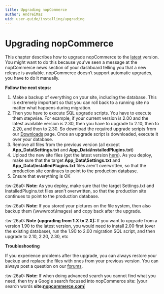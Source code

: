 ```yaml
---
title: Upgrading nopCommerce
author: AndreiMaz
uid: user-guide/installing/upgrading
---
```

# Upgrading nopCommerce


This chapter describes how to upgrade nopCommerce to the [latest](https://www.nopcommerce.com/downloads.aspx) version. You might want to do this because you've seen a message at the nopCommerce news section of your dashboard telling you that a new release is available. nopCommerce doesn’t support automatic upgrades, you have to do it manually.


**Follow the next steps:**
1. Make a backup of everything on your site, including the database. This is extremely important so that you can roll back to a running site no matter what happens during migration.
2. Then you have to execute SQL upgrade scripts. You have to execute them stepwise. For example, if your current version is 2.00 and the latest available version is 2.30, then you have to upgrade to 2.10, then to 2.20, and then to 2.30. So download the required upgrade scripts from our [Downloads](https://www.nopcommerce.com/downloads.aspx) page. Once an upgrade script is downloaded, execute it over your database.
3. Remove all files from the previous version (all except **App_Data\Settings.txt** and **App_Data\InstalledPlugins.txt**)
4. Upload the new site files (get the latest version [here](https://www.nopcommerce.com/downloads.aspx)). As you deploy, make sure that the target **App_Data\Settings.txt** and **App_Data\InstalledPlugins.txt** files aren't overwritten, so that the production site continues to point to the production database.
5. Ensure that everything is OK

:tw-26a0:  **Note:** As you deploy, make sure that the target Settings.txt and InstalledPlugins.txt files aren't overwritten, so that the production site continues to point to the production database.

:tw-26a0: **Note:** If you stored your pictures on the file system, then also backup them (\wwwroot\Images\) and copy back after the upgrade.

:tw-26a0: **Note** **(upgrading from 1.X to 2.X):** If you want to upgrade from a version 1.90 to the latest version, you would need to install 2.00 first (over the existing database), run the 1.90 to 2.00 migration SQL script, and then upgrade to 2.10, 2.20, 2.30, etc


**Troubleshooting**

If you experience problems after the upgrade, you can always restore your backup and replace the files with ones from your previous version. You can always post a question on our [forums](https://www.nopcommerce.com/boards/).

:tw-26a0: **Note:** If when doing advanced search you cannot find what you need, then try a Google search focused into nopCommerce site: [your search words **site:[nopcommerce.com](https://www.nopcommerce.com/ "nopcommerce.com")**]
